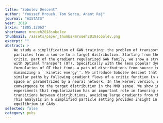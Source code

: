 ```yaml
---
title: "Sobolev Descent"
author: "Youssef Mroueh, Tom Sercu, Anant Raj"
journal: "AISTATS"
year: 2019
arxiv: "1805.12062"
shortname: mroueh2018sobolev
thumbnail: /assets/paper_thumbs/mroueh2018sobolev.png
excerpt: ""
abstract: >
    We study a simplification of GAN training: the problem of transporting
    particles from a source to a target distribution. Starting from the Sobolev GAN
    critic, part of the gradient regularized GAN family, we show a strong relation
    with Optimal Transport (OT). Specifically with the less popular dynamic
    formulation of OT that finds a path of distributions from source to target
    minimizing a ``kinetic energy''. We introduce Sobolev descent that constructs
    similar paths by following gradient flows of a critic function in a kernel
    space or parametrized by a neural network. In the kernel version, we show
    convergence to the target distribution in the MMD sense. We show in theory and
    experiments that regularization has an important role in favoring smooth
    transitions between distributions, avoiding large gradients from the critic.
    This analysis in a simplified particle setting provides insight in paths to
    equilibrium in GANs.
selected: false
category: pubs
---
```

